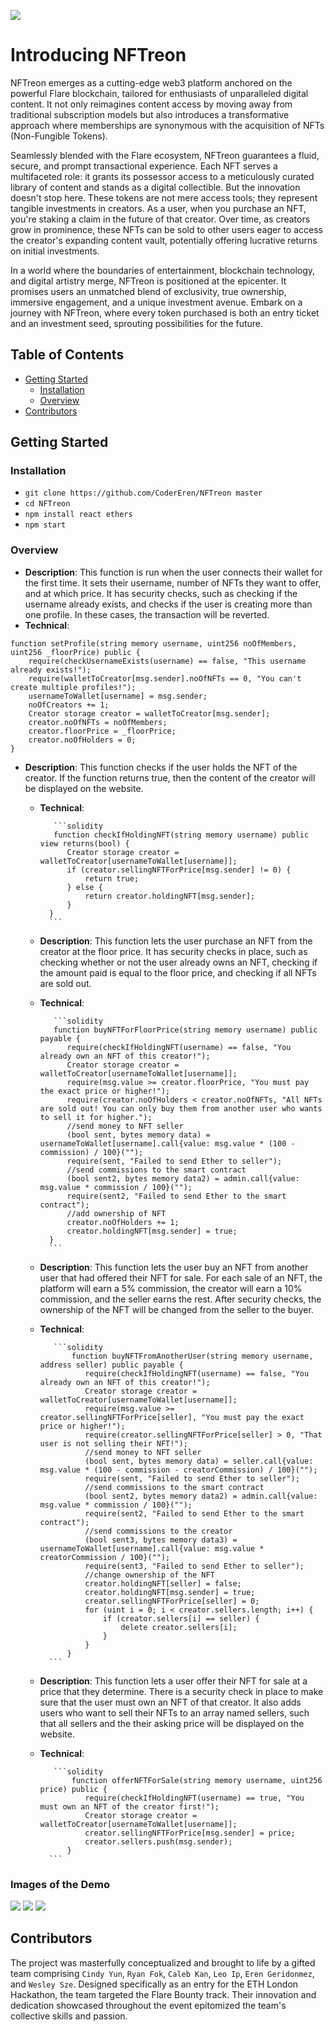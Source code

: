 ![](src/images/logo.jpeg)
# Introducing NFTreon
NFTreon emerges as a cutting-edge web3 platform anchored on the powerful Flare blockchain, tailored for enthusiasts of unparalleled digital content. It not only reimagines content access by moving away from traditional subscription models but also introduces a transformative approach where memberships are synonymous with the acquisition of NFTs (Non-Fungible Tokens).

Seamlessly blended with the Flare ecosystem, NFTreon guarantees a fluid, secure, and prompt transactional experience. Each NFT serves a multifaceted role: it grants its possessor access to a meticulously curated library of content and stands as a digital collectible. But the innovation doesn't stop here. These tokens are not mere access tools; they represent tangible investments in creators. As a user, when you purchase an NFT, you're staking a claim in the future of that creator. Over time, as creators grow in prominence, these NFTs can be sold to other users eager to access the creator's expanding content vault, potentially offering lucrative returns on initial investments.

In a world where the boundaries of entertainment, blockchain technology, and digital artistry merge, NFTreon is positioned at the epicenter. It promises users an unmatched blend of exclusivity, true ownership, immersive engagement, and a unique investment avenue. Embark on a journey with NFTreon, where every token purchased is both an entry ticket and an investment seed, sprouting possibilities for the future.
## Table of Contents  
- [Getting Started](#getting-started) 
	- [Installation](#installation) 
	- [Overview](#overview) 
- [Contributors](#contributors) 

## Getting Started  
### Installation 
- `git clone https://github.com/CoderEren/NFTreon master`
- `cd NFTreon`
- `npm install react ethers` 
- `npm start`

### Overview
   - **Description**: This function is run when the user connects their wallet for the first time. It sets their username, number of NFTs they want to offer, and at which price. It has security checks, such as checking if the username already exists, and checks if the user is creating more than one profile. In these cases, the transaction will be reverted. 
   - **Technical**: 
```solidity	 
function setProfile(string memory username, uint256 noOfMembers, uint256 _floorPrice) public {
	require(checkUsernameExists(username) == false, "This username already exists!");
	require(walletToCreator[msg.sender].noOfNFTs == 0, "You can't create multiple profiles!");
	usernameToWallet[username] = msg.sender;
	noOfCreators += 1;
	Creator storage creator = walletToCreator[msg.sender];
	creator.noOfNFTs = noOfMembers;
	creator.floorPrice = _floorPrice;
	creator.noOfHolders = 0;
}
```
  - **Description**: This function checks if the user holds the NFT of the creator. If the function returns true, then the content of the creator will be displayed on the website. 
	- **Technical**: 

			 ```solidity
			 function checkIfHoldingNFT(string memory username) public view returns(bool) {
		        Creator storage creator = walletToCreator[usernameToWallet[username]];
		        if (creator.sellingNFTForPrice[msg.sender] != 0) {
		            return true;
		        } else {
		            return creator.holdingNFT[msg.sender];
		        }
		    }
			```
	- **Description**: This function lets the user purchase an NFT from the creator at the floor price. It has security checks in place, such as checking whether or not the user already owns an NFT, checking if the amount paid is equal to the floor price, and checking if all NFTs are sold out. 
	- **Technical**: 

			 ```solidity
			 function buyNFTForFloorPrice(string memory username) public payable {
		        require(checkIfHoldingNFT(username) == false, "You already own an NFT of this creator!");
		        Creator storage creator = walletToCreator[usernameToWallet[username]];
		        require(msg.value >= creator.floorPrice, "You must pay the exact price or higher!");
		        require(creator.noOfHolders < creator.noOfNFTs, "All NFTs are sold out! You can only buy them from another user who wants to sell it for higher.");
		        //send money to NFT seller
		        (bool sent, bytes memory data) = usernameToWallet[username].call{value: msg.value * (100 - commission) / 100}("");
		        require(sent, "Failed to send Ether to seller");
		        //send commissions to the smart contract
		        (bool sent2, bytes memory data2) = admin.call{value: msg.value * commission / 100}("");
		        require(sent2, "Failed to send Ether to the smart contract");
		        //add ownership of NFT
		        creator.noOfHolders += 1;
		        creator.holdingNFT[msg.sender] = true;
		    }
			```
	- **Description**: This function lets the user buy an NFT from another user that had offered their NFT for sale. For each sale of an NFT, the platform will earn a 5% commission, the creator will earn a 10% commission, and the seller earns the rest. After security checks, the ownership of the NFT will be changed from the seller to the buyer. 
	- **Technical**: 

			 ```solidity
			     function buyNFTFromAnotherUser(string memory username, address seller) public payable {
			        require(checkIfHoldingNFT(username) == false, "You already own an NFT of this creator!");
			        Creator storage creator = walletToCreator[usernameToWallet[username]];
			        require(msg.value >= creator.sellingNFTForPrice[seller], "You must pay the exact price or higher!");
			        require(creator.sellingNFTForPrice[seller] > 0, "That user is not selling their NFT!");
			        //send money to NFT seller
			        (bool sent, bytes memory data) = seller.call{value: msg.value * (100 - commission - creatorCommission) / 100}("");
			        require(sent, "Failed to send Ether to seller");
			        //send commissions to the smart contract
			        (bool sent2, bytes memory data2) = admin.call{value: msg.value * commission / 100}("");
			        require(sent2, "Failed to send Ether to the smart contract");
			        //send commissions to the creator
			        (bool sent3, bytes memory data3) = usernameToWallet[username].call{value: msg.value * creatorCommission / 100}("");
			        require(sent3, "Failed to send Ether to seller");
			        //change ownership of the NFT
			        creator.holdingNFT[seller] = false;
			        creator.holdingNFT[msg.sender] = true;
			        creator.sellingNFTForPrice[seller] = 0;
			        for (uint i = 0; i < creator.sellers.length; i++) {
			            if (creator.sellers[i] == seller) {
			                delete creator.sellers[i];
			            }
			        }
			    }
			```
	- **Description**: This function lets a user offer their NFT for sale at a price that they determine. There is a security check in place to make sure that the user must own an NFT of that creator. It also adds users who want to sell their NFTs to an array named sellers, such that all sellers and the their asking price will be displayed on the website. 
	- **Technical**: 

			 ```solidity
			     function offerNFTForSale(string memory username, uint256 price) public {
			        require(checkIfHoldingNFT(username) == true, "You must own an NFT of the creator first!");
			        Creator storage creator = walletToCreator[usernameToWallet[username]];
			        creator.sellingNFTForPrice[msg.sender] = price;
			        creator.sellers.push(msg.sender);
			    }
			```
### Images of the Demo
![](src/images/homepage.png)
![](src/images/creator-profile.png)
![](src/images/creator-profile-nft.png)

    
## Contributors
The project was masterfully conceptualized and brought to life by a gifted team comprising `Cindy Yun`, `Ryan Fok`, `Caleb Kan`, `Leo Ip`, `Eren Geridonmez`, and `Wesley Sze`. Designed specifically as an entry for the ETH London Hackathon, the team targeted the Flare Bounty track. Their innovation and dedication showcased throughout the event epitomized the team's collective skills and passion.
